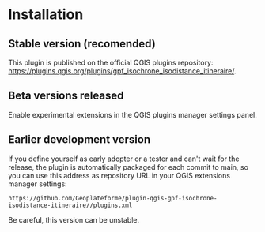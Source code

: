 # Installation

## Stable version (recomended)

This plugin is published on the official QGIS plugins repository: <https://plugins.qgis.org/plugins/gpf_isochrone_isodistance_itineraire/>.

## Beta versions released

Enable experimental extensions in the QGIS plugins manager settings panel.

## Earlier development version

If you define yourself as early adopter or a tester and can't wait for the release, the plugin is automatically packaged for each commit to main, so you can use this address as repository URL in your QGIS extensions manager settings:

```url
https://github.com/Geoplateforme/plugin-qgis-gpf-isochrone-isodistance-itineraire//plugins.xml
```

Be careful, this version can be unstable.

